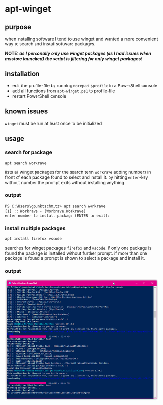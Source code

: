 # apt-winget

## purpose
when installing software I tend to use winget and wanted a more convenient way to search and install software packages.

**NOTE:** ***as I personally only use winget packages (as I had issues when msstore launched) the script is filtering for only winget packages!***

## installation

* edit the profile-file by running `notepad $profile` in a PowerShell console
* add all functions from `apt-winget.ps1` to profile-file
* restart PowerShell console

## known issues

`winget` must be run at least once to be initialized

## usage

### search for package

    apt search workrave

lists all winget packages for the search term `workrave` adding numbers in front of each package found to select and install it. by hitting `enter`-key without number the prompt exits without installing anything.

### output

    PS C:\Users\gpunktschmitz> apt search workrave
    [1] :: Workrave - (Workrave.Workrave)
    enter number to install package (ENTER to exit):

### install multiple packages

    apt install firefox vscode

searches for winget packages `firefox` and `vscode`. if only one package is found the package is installed without further prompt. if more than one package is found a prompt is shown to select a package and install it.

### output

![using apt function to install firefox and vscode](https://github.com/gpunktschmitz/scripts/blob/main/ps1/apt-winget/docu/apt-winget-firefox-vscode.png?raw=true)
